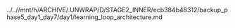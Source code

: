 ../..//mnt/h/ARCHIVE/.UNWRAP/D/STAGE2_INNER/ecb384b48312/backup_phase5_day1_day7/day1/learning_loop_architecture.md
